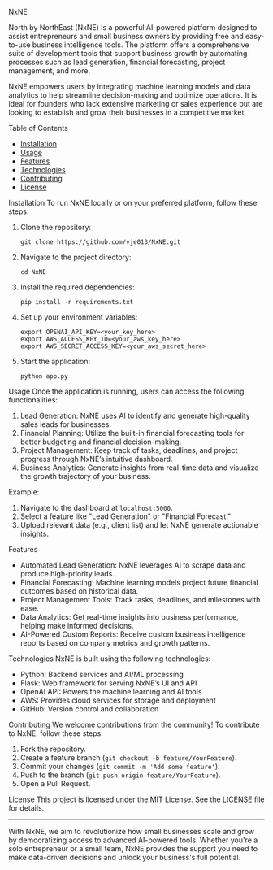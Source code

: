 NxNE

North by NorthEast (NxNE) is a powerful AI-powered platform designed to assist entrepreneurs and small business owners by providing free and easy-to-use business intelligence tools. The platform offers a comprehensive suite of development tools that support business growth by automating processes such as lead generation, financial forecasting, project management, and more.

NxNE empowers users by integrating machine learning models and data analytics to help streamline decision-making and optimize operations. It is ideal for founders who lack extensive marketing or sales experience but are looking to establish and grow their businesses in a competitive market.

 Table of Contents
- [Installation](installation)
- [Usage](usage)
- [Features](features)
- [Technologies](technologies)
- [Contributing](contributing)
- [License](license)

 Installation
To run NxNE locally or on your preferred platform, follow these steps:

1. Clone the repository:
   ```
   git clone https://github.com/vje013/NxNE.git
   ```
2. Navigate to the project directory:
   ```
   cd NxNE
   ```
3. Install the required dependencies:
   ```
   pip install -r requirements.txt
   ```
4. Set up your environment variables:
   ```
   export OPENAI_API_KEY=<your_key_here>
   export AWS_ACCESS_KEY_ID=<your_aws_key_here>
   export AWS_SECRET_ACCESS_KEY=<your_aws_secret_here>
   ```
5. Start the application:
   ```
   python app.py
   ```

 Usage
Once the application is running, users can access the following functionalities:
1. Lead Generation: NxNE uses AI to identify and generate high-quality sales leads for businesses.
2. Financial Planning: Utilize the built-in financial forecasting tools for better budgeting and financial decision-making.
3. Project Management: Keep track of tasks, deadlines, and project progress through NxNE’s intuitive dashboard.
4. Business Analytics: Generate insights from real-time data and visualize the growth trajectory of your business.

Example:
1. Navigate to the dashboard at `localhost:5000`.
2. Select a feature like "Lead Generation" or "Financial Forecast."
3. Upload relevant data (e.g., client list) and let NxNE generate actionable insights.

 Features
- Automated Lead Generation: NxNE leverages AI to scrape data and produce high-priority leads.
- Financial Forecasting: Machine learning models project future financial outcomes based on historical data.
- Project Management Tools: Track tasks, deadlines, and milestones with ease.
- Data Analytics: Get real-time insights into business performance, helping make informed decisions.
- AI-Powered Custom Reports: Receive custom business intelligence reports based on company metrics and growth patterns.

 Technologies
NxNE is built using the following technologies:
- Python: Backend services and AI/ML processing
- Flask: Web framework for serving NxNE’s UI and API
- OpenAI API: Powers the machine learning and AI tools
- AWS: Provides cloud services for storage and deployment
- GitHub: Version control and collaboration

 Contributing
We welcome contributions from the community! To contribute to NxNE, follow these steps:

1. Fork the repository.
2. Create a feature branch (`git checkout -b feature/YourFeature`).
3. Commit your changes (`git commit -m 'Add some feature'`).
4. Push to the branch (`git push origin feature/YourFeature`).
5. Open a Pull Request.

 License
This project is licensed under the MIT License. See the LICENSE file for details.

---

With NxNE, we aim to revolutionize how small businesses scale and grow by democratizing access to advanced AI-powered tools. Whether you're a solo entrepreneur or a small team, NxNE provides the support you need to make data-driven decisions and unlock your business's full potential.
